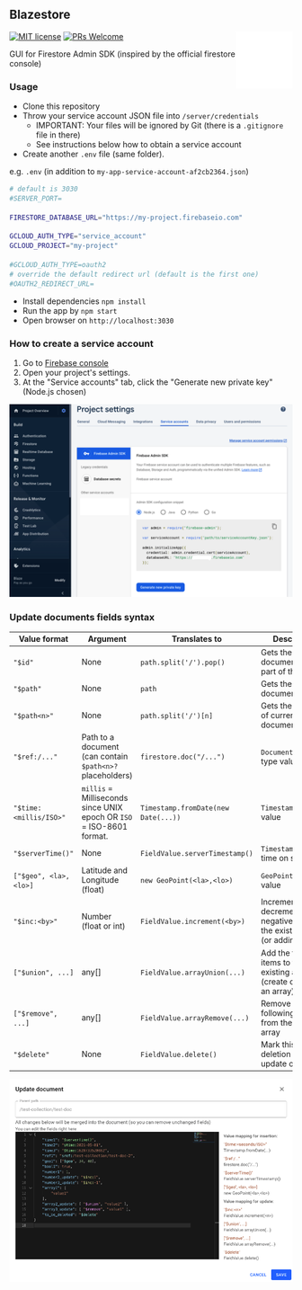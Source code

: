 ## Blazestore
[![MIT license](https://img.shields.io/badge/license-MIT-blue.svg)](https://github.com/elisherer/blazestore/blob/master/LICENSE)
[![PRs Welcome](https://img.shields.io/badge/PRs-welcome-brightgreen.svg)](https://github.com/elisherer/blazestore/pulls)
<img src="./docs/blazestore.svg" alt="Blazestore logo" align="right" width="20%"/>


GUI for Firestore Admin SDK (inspired by the official firestore console)

### Usage

- Clone this repository
- Throw your service account JSON file into `/server/credentials`
  - IMPORTANT: Your files will be ignored by Git (there is a `.gitignore` file in there)
  - See instructions below how to obtain a service account
- Create another `.env` file (same folder).

e.g. `.env` (in addition to `my-app-service-account-af2cb2364.json`)
```sh
# default is 3030
#SERVER_PORT=

FIRESTORE_DATABASE_URL="https://my-project.firebaseio.com"

GCLOUD_AUTH_TYPE="service_account"
GCLOUD_PROJECT="my-project"

#GCLOUD_AUTH_TYPE=oauth2
# override the default redirect url (default is the first one)
#OAUTH2_REDIRECT_URL=
```
- Install dependencies `npm install`
- Run the app by `npm start`
- Open browser on `http://localhost:3030`

### How to create a service account

1. Go to [Firebase console](https://console.firebase.google.com/)
2. Open your project's settings.
3. At the "Service accounts" tab, click the "Generate new private key" (Node.js chosen)

![create_service_account](./docs/create_service_account.png)

### Update documents fields syntax

|Value format|Argument|Translates to|Description|Example|
|------------|---------|-------------|-----------|-------|
|`"$id"`     |  None   | `path.split('/').pop()`|Gets the current document id (last part of the path)|`"key": "$id"`
|`"$path"`   |  None   | `path`|Gets the current document path|`"current_path": "$path"`
|`"$path<n>"`|  None   | `path.split('/')[n]`|Gets the Nth part of current document path|`"root_collection": "$path0"`
|`"$ref:/..."`| Path to a document (can contain `$path<n>?` placeholders) | `firestore.doc("/...")`| `DocumentReference` type value| `"related_doc": $ref:/$path0/$path1/sibling-coll/doc-1"`
|`"$time:<millis/ISO>"`|`millis` = Milliseconds since UNIX epoch OR `ISO` = ISO-8601 format. |`Timestamp.fromDate(new Date(...))`|`Timestamp` type value|`"action_time": $time:1609459200000"` / `$time:2021-01-01T00:00"`
|`"$serverTime()"`|None|`FieldValue.serverTimestamp()`|`Timestamp` of write time on server|`"created_at": "$serverTime()"`
|`["$geo", <la>, <lo>]`|Latitude and Longitude (float)|`new GeoPoint(<la>,<lo>)`|`GeoPoint` type value|`"ip_location": ["$geo", 34, 40]`
|`"$inc:<by>"`|Number (float or int)|`FieldValue.increment(<by>)`|Increments (or decrements for negative values) the existing value (or adding to 0)|`"count": "$inc:1"`
|`["$union", ...]`|any[]|`FieldValue.arrayUnion(...)`|Add the following items to the existing array (create one if not an array)| `"likes_by": ["$union", "$ref:/..."]`
|`["$remove", ...]`|any[]|`FieldValue.arrayRemove(...)`|Remove the following items from the existing array|`"flags": ["$remove", 2]`
|`"$delete"`|None|`FieldValue.delete()`|Mark this field for deletion (on update only)| `"to_be_deleted": "$delete"`

![syntax](./docs/update_doc.png)
